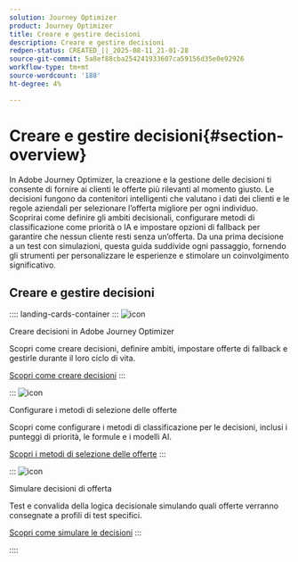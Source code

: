 ```yaml
---
solution: Journey Optimizer
product: Journey Optimizer
title: Creare e gestire decisioni
description: Creare e gestire decisioni
redpen-status: CREATED_||_2025-08-11_21-01-28
source-git-commit: 5a8ef88cba254241933607ca59156d35e0e92926
workflow-type: tm+mt
source-wordcount: '188'
ht-degree: 4%

---
```



# Creare e gestire decisioni{#section-overview}

In Adobe Journey Optimizer, la creazione e la gestione delle decisioni ti consente di fornire ai clienti le offerte più rilevanti al momento giusto. Le decisioni fungono da contenitori intelligenti che valutano i dati dei clienti e le regole aziendali per selezionare l’offerta migliore per ogni individuo. Scoprirai come definire gli ambiti decisionali, configurare metodi di classificazione come priorità o IA e impostare opzioni di fallback per garantire che nessun cliente resti senza un’offerta. Da una prima decisione a un test con simulazioni, questa guida suddivide ogni passaggio, fornendo gli strumenti per personalizzare le esperienze e stimolare un coinvolgimento significativo.

## Creare e gestire decisioni

:::: landing-cards-container
:::
![icon](https://cdn.experienceleague.adobe.com/icons/circle-play.svg)

Creare decisioni in Adobe Journey Optimizer

Scopri come creare decisioni, definire ambiti, impostare offerte di fallback e gestirle durante il loro ciclo di vita.

[Scopri come creare decisioni](../using/offers/offer-activities/create-offer-activities.md)
:::

:::
![icon](https://cdn.experienceleague.adobe.com/icons/gear.svg)

Configurare i metodi di selezione delle offerte

Scopri come configurare i metodi di classificazione per le decisioni, inclusi i punteggi di priorità, le formule e i modelli AI.

[Scopri i metodi di selezione delle offerte](../using/offers/offer-activities/configure-offer-selection.md)
:::

:::
![icon](https://cdn.experienceleague.adobe.com/icons/code-branch.svg)

Simulare decisioni di offerta

Test e convalida della logica decisionale simulando quali offerte verranno consegnate a profili di test specifici.

[Scopri come simulare le decisioni](../using/offers/offer-activities/simulation.md)
:::

::::
